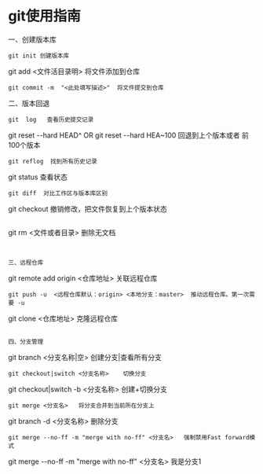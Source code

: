 
# git使用指南


一、创建版本库
```
git init 创建版本库
```
git add  <文件活目录明>  将文件添加到仓库
```
git commit -m  "<此处填写描述>"  将文件提交到仓库
```

二、版本回退
```
git  log   查看历史提交记录
```
git reset --hard HEAD^  OR git reset --hard HEA~100  回退到上个版本或者 前100个版本
```
git reflog  找到所有历史记录
```
git status  查看状态
```
git diff  对比工作区与版本库区别
```
git checkout  撤销修改，把文件恢复到上个版本状态
```
```
git rm  <文件或者目录> 删除无文档
```


三、远程仓库
```
git remote add origin  <仓库地址>  关联远程仓库
```
git push -u  <远程仓库默认：origin> <本地分支：master>  推动远程仓库。第一次需要 -u
```
git clone <仓库地址>  克隆远程仓库
```

四、分支管理
```
git branch <分支名称|空>   创建分支|查看所有分支
```
git checkout|switch <分支名称>    切换分支
```
git checkout|switch  -b <分支名称>    创建+切换分支
```
git merge <分支名>   将分支合并到当前所在分支上
```
git branch -d <分支名称> 删除分支
```
git merge --no-ff -m "merge with no-ff" <分支名>   强制禁用Fast forward模式
```
git merge --no-ff -m "merge with no-ff" <分支名>   我是分支1
```

